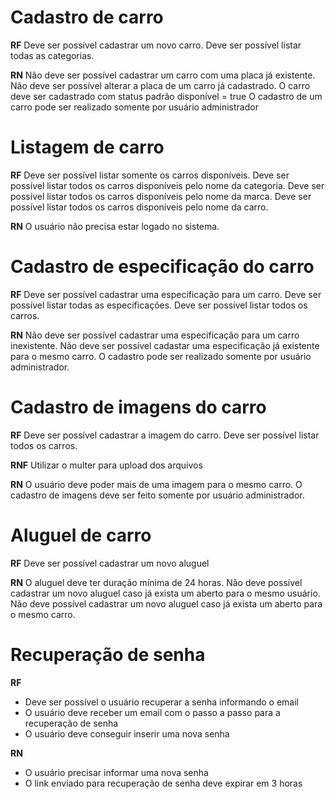 # Cadastro de carro
**RF**
Deve ser possível cadastrar um novo carro.
Deve ser possível listar todas as categorias.

**RN**
Não deve ser possível cadastrar um carro com uma placa já existente.
Não deve ser possível alterar a placa de um carro já cadastrado.
O carro deve ser cadastrado com status padrão disponível = true
O cadastro de um carro pode ser realizado somente por usuário administrador

# Listagem de carro
**RF**
Deve ser possível listar somente os carros disponíveis.
Deve ser possível listar todos os carros disponíveis pelo nome da categoria.
Deve ser possível listar todos os carros disponíveis pelo nome da marca.
Deve ser possível listar todos os carros disponíveis pelo nome da carro.

**RN**
O usuário não precisa estar logado no sistema.


# Cadastro de especificação do carro
**RF**
Deve ser possível cadastrar uma especificação para um carro.
Deve ser possível listar todas as especificações.
Deve ser possível listar todos os carros.

**RN**
Não deve ser possível cadastrar uma especificação para um carro inexistente.
Não deve ser possível cadastar uma especificação já existente para o mesmo carro.
O cadastro pode ser realizado somente por usuário administrador.


# Cadastro de imagens do carro
**RF**
Deve ser possível cadastrar a imagem do carro.
Deve ser possível listar todos os carros.

**RNF**
Utilizar o multer para upload dos arquivos

**RN**
O usuário deve poder mais de uma imagem para o mesmo carro.
O cadastro de imagens deve ser feito somente por usuário administrador.


# Aluguel de carro
**RF**
Deve ser possível cadastrar um novo aluguel

**RN**
O aluguel deve ter duração mínima de 24 horas.
Não deve possível cadastrar um novo aluguel caso já exista um aberto para o mesmo usuário.
Não deve possível cadastrar um novo aluguel caso já exista um aberto para o mesmo carro.

# Recuperação de senha
**RF**
- Deve ser possível o usuário recuperar a senha informando o email
- O usuário deve receber um email com o passo a passo para a recuperação de senha
- O usuário deve conseguir inserir uma nova senha

**RN**
- O usuário precisar informar uma nova senha
- O link enviado para recuperação de senha deve expirar em 3 horas